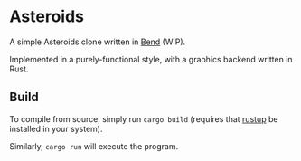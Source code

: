 # Asteroids

A simple Asteroids clone written in [Bend](https://github.com/HigherOrderCO/Bend) (WIP).

Implemented in a purely-functional style, with a graphics backend written in Rust.


## Build

To compile from source, simply run `cargo build`
(requires that [rustup](https://www.rust-lang.org/tools/install) be installed in your system).

Similarly, `cargo run` will execute the program.